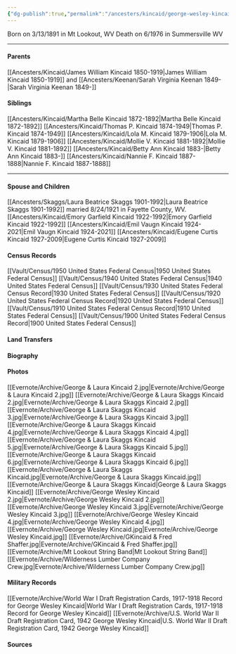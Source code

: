 ```yaml
---
{"dg-publish":true,"permalink":"/ancesters/kincaid/george-wesley-kincaid-1891-1976/","tags":["George-Kincaid"]}
---
```


Born on  3/13/1891 in Mt Lookout, WV
Death on 6/1976 in Summersville WV

---
#### Parents
[[Ancesters/Kincaid/James William Kincaid 1850-1919\|James William Kincaid 1850-1919]] and [[Ancesters/Keenan/Sarah Virginia Keenan 1849-\|Sarah Virginia Keenan 1849-]]
#### Siblings
[[Ancesters/Kincaid/Martha Belle Kincaid 1872-1892\|Martha Belle Kincaid 1872-1892]] 
[[Ancesters/Kincaid/Thomas P. Kincaid 1874-1949\|Thomas P. Kincaid 1874-1949]] 
[[Ancesters/Kincaid/Lola M. Kincaid 1879-1906\|Lola M. Kincaid 1879-1906]] 
[[Ancesters/Kincaid/Mollie V. Kincaid 1881-1892\|Mollie V. Kincaid 1881-1892]] 
[[Ancesters/Kincaid/Betty Ann Kincaid 1883-\|Betty Ann Kincaid 1883-]] 
[[Ancesters/Kincaid/Nannie F. Kincaid 1887-1888\|Nannie F. Kincaid 1887-1888]] 

---
#### Spouse and Children
[[Ancesters/Skaggs/Laura Beatrice Skaggs 1901-1992\|Laura Beatrice Skaggs 1901-1992]] married 8/24/1921 in Fayette County, WV.
[[Ancesters/Kincaid/Emory Garfield Kincaid 1922-1992\|Emory Garfield Kincaid 1922-1992]]
[[Ancesters/Kincaid/Emil Vaugn Kincaid 1924-2021\|Emil Vaugn Kincaid 1924-2021]]
[[Ancesters/Kincaid/Eugene Curtis Kincaid 1927-2009\|Eugene Curtis Kincaid 1927-2009]]

#### Census Records
[[Vault/Census/1950 United States Federal Census\|1950 United States Federal Census]]
[[Vault/Census/1940 United States Federal Census\|1940 United States Federal Census]]
[[Vault/Census/1930 United States Federal Census Record\|1930 United States Federal Census]]
[[Vault/Census/1920 United States Federal Census Record\|1920 United States Federal Census]]
[[Vault/Census/1910 United States Federal Census Record\|1910 United States Federal Census]]
[[Vault/Census/1900 United States Federal Census Record\|1900 United States Federal Census]]
#### Land Transfers

#### Biography

#### Photos
[[Evernote/Archive/George & Laura Kincaid 2.jpg\|Evernote/Archive/George & Laura Kincaid 2.jpg]]
[[Evernote/Archive/George & Laura Skaggs Kincaid 2.jpg\|Evernote/Archive/George & Laura Skaggs Kincaid 2.jpg]]
[[Evernote/Archive/George & Laura Skaggs Kincaid 3.jpg\|Evernote/Archive/George & Laura Skaggs Kincaid 3.jpg]]
[[Evernote/Archive/George & Laura Skaggs Kincaid 4.jpg\|Evernote/Archive/George & Laura Skaggs Kincaid 4.jpg]]
[[Evernote/Archive/George & Laura Skaggs Kincaid 5.jpg\|Evernote/Archive/George & Laura Skaggs Kincaid 5.jpg]]
[[Evernote/Archive/George & Laura Skaggs Kincaid 6.jpg\|Evernote/Archive/George & Laura Skaggs Kincaid 6.jpg]]
[[Evernote/Archive/George & Laura Skaggs Kincaid.jpg\|Evernote/Archive/George & Laura Skaggs Kincaid.jpg]]
[[Evernote/Archive/George & Laura Skaggs Kincaid\|George & Laura Skaggs Kincaid]]
[[Evernote/Archive/George Wesley Kincaid 2.jpg\|Evernote/Archive/George Wesley Kincaid 2.jpg]]
[[Evernote/Archive/George Wesley Kincaid 3.jpg\|Evernote/Archive/George Wesley Kincaid 3.jpg]]
[[Evernote/Archive/George Wesley Kincaid 4.jpg\|Evernote/Archive/George Wesley Kincaid 4.jpg]]
[[Evernote/Archive/George Wesley Kincaid.jpg\|Evernote/Archive/George Wesley Kincaid.jpg]]
[[Evernote/Archive/GKincaid & Fred Shaffer.jpg\|Evernote/Archive/GKincaid & Fred Shaffer.jpg]]
[[Evernote/Archive/Mt Lookout String Band\|Mt Lookout String Band]]
[[Evernote/Archive/Wilderness Lumber Company Crew.jpg\|Evernote/Archive/Wilderness Lumber Company Crew.jpg]]

#### Military Records
[[Evernote/Archive/World War I Draft Registration Cards, 1917-1918 Record for George Wesley Kincaid\|World War I Draft Registration Cards, 1917-1918 Record for George Wesley Kincaid]]
[[Evernote/Archive/U.S. World War II Draft Registration Card, 1942 George Wesley Kincaid\|U.S. World War II Draft Registration Card, 1942 George Wesley Kincaid]]

#### Sources


